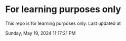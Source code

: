 # For learning purposes only
This repo is for learning purposes only.
Last updated at

Sunday, May 19, 2024 11:17:21 PM

